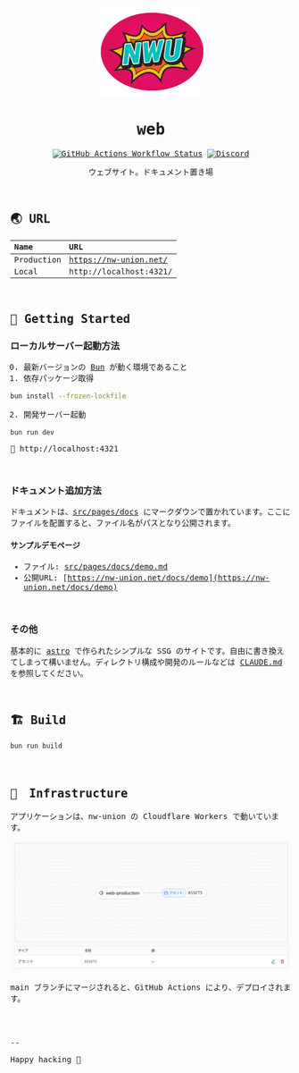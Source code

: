 <samp>
<p align="center">
  <img src="public/img/icon_256_round.png" alt="Logo" width="196">
</p>

<h1 align="center">web</h1>

<!-- Badge -->
<p align="center">
<a href="https://github.com/nw-union/web/actions/workflows/push_main.yml"><img alt="GitHub Actions Workflow Status" src="https://img.shields.io/github/actions/workflow/status/nw-union/web/push_main.yml?style=flat-square&logo=github&label=deploy"></a>
<a href="https://discord.com/channels/805068364476973076/1396169702866419906"><img alt="Discord" src="https://img.shields.io/discord/805068364476973076?style=flat-square"></a>
</p>

<!-- About this Project -->
<p align="center">
ウェブサイト。ドキュメント置き場
</p>
<br />

## 🌏 URL

| Name       | URL                    |
| :--------- | :--------------------- |
| Production | https://nw-union.net/  |
| Local      | http://localhost:4321/ |

<br/>

## 🔰 Getting Started

### ローカルサーバー起動方法

0. 最新バージョンの [Bun](https://bun.com/) が動く環境であること
1. 依存パッケージ取得
```bash
bun install --frozen-lockfile
```
2. 開発サーバー起動
```
bun run dev
```
🏃 http://localhost:4321

<br/>

### ドキュメント追加方法

ドキュメントは、[src/pages/docs](./src/pages/docs/) にマークダウンで置かれています。ここにファイルを配置すると、ファイル名がパスとなり公開されます。

#### サンプルデモページ
- ファイル: [src/pages/docs/demo.md](./src/pages/docs/demo.md)
- 公開URL: [https://nw-union.net/docs/demo](https://nw-union.net/docs/demo)

<br/>

### その他

基本的に [astro](https://astro.build/) で作られたシンプルな SSG のサイトです。自由に書き換えてしまって構いません。ディレクトリ構成や開発のルールなどは [CLAUDE.md](./CLAUDE.md) を参照してください。

<br/>

## 🏗️ Build

```
bun run build
```

<br/>

## 🚀　Infrastructure

アプリケーションは、nw-union の Cloudflare Workers で動いています。

<img src="public/img/docs/cloudflareworkers.png" alt="cloudflareworkers" width="792">

main ブランチにマージされると、GitHub Actions により、デプロイされます。

<br/>
<br/>

--

Happy hacking 💛
</samp>

